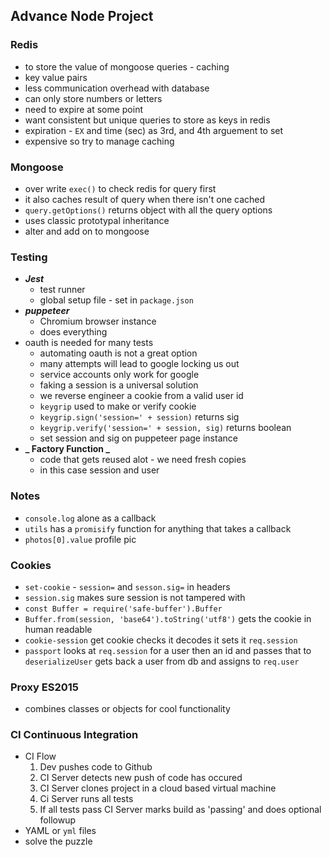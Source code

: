 ## Advance Node Project

### Redis

- to store the value of mongoose queries - caching
- key value pairs
- less communication overhead with database
- can only store numbers or letters
- need to expire at some point
- want consistent but unique queries to store as keys in redis
- expiration - `EX` and time (sec) as 3rd, and 4th arguement to set
- expensive so try to manage caching

### Mongoose

- over write `exec()` to check redis for query first
- it also caches result of query when there isn't one cached
- `query.getOptions()` returns object with all the query options
- uses classic prototypal inheritance
- alter and add on to mongoose

### Testing

- **_Jest_**
  - test runner
  - global setup file - set in `package.json`
- **_puppeteer_**
  - Chromium browser instance
  - does everything
- oauth is needed for many tests
  - automating oauth is not a great option
  - many attempts will lead to google locking us out
  - service accounts only work for google
  - faking a session is a universal solution
  - we reverse engineer a cookie from a valid user id
  - `keygrip` used to make or verify cookie
  - `keygrip.sign('session=' + session)` returns sig
  - `keygrip.verify('session=' + session, sig)` returns boolean
  - set session and sig on puppeteer page instance
- **_ Factory Function _**
  - code that gets reused alot - we need fresh copies
  - in this case session and user

### Notes

- `console.log` alone as a callback
- `utils` has a `promisify` function for anything that takes a callback
- `photos[0].value` profile pic

### Cookies

- `set-cookie` - `session=` and `sesson.sig=` in headers
- `session.sig` makes sure session is not tampered with
- `const Buffer = require('safe-buffer').Buffer`
- `Buffer.from(session, 'base64').toString('utf8')` gets the cookie in human readable
- `cookie-session` get cookie checks it decodes it sets it `req.session`
- `passport` looks at `req.session` for a user then an id and passes that to `deserializeUser` gets back a user from db and assigns to `req.user`

### Proxy ES2015

- combines classes or objects for cool functionality

### CI Continuous Integration

- CI Flow
  1.  Dev pushes code to Github
  2.  CI Server detects new push of code has occured
  3.  CI Server clones project in a cloud based virtual machine
  4.  Ci Server runs all tests
  5.  If all tests pass CI Server marks build as 'passing' and does optional followup
- YAML or `yml` files
- solve the puzzle
